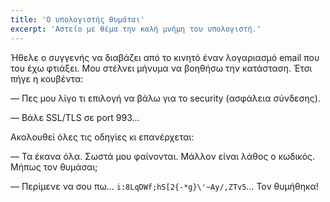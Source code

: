 ```yaml
---
title: 'Ο υπολογιστής θυμάται'
excerpt: 'Αστείο με θέμα την καλή μνήμη του υπολογιστή.'
---
```


Ήθελε ο συγγενής να διαβάζει από το κινητό έναν λογαριασμό email που του
έχω φτιάξει.  Μου στέλνει μήνυμα να βοηθήσω την κατάσταση.  Έτσι πήγε η
κουβέντα:

— Πες μου λίγο τι επιλογή να βάλω για το security (ασφάλεια σύνδεσης).

— Βάλε SSL/TLS σε port 993…

Ακολουθεί όλες τις οδηγίες κι επανέρχεται:

— Τα έκανα όλα.  Σωστά μου φαίνονται.  Μάλλον είναι λάθος ο κωδικός.
Μήπως τον θυμάσαι;

— Περίμενε να σου πω…  `i:8LqDWf;hS[2{-*g}\'~Ay/,ZTv5`…  Τον θυμήθηκα!
